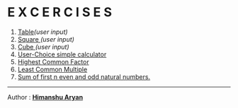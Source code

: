 # E X C E R C I S E S
<html>
  <head>
  </head>
  <body>
    <ol>
      <li><a href='https://github.com/himanshuaryan/Simple-Quiz/blob/main/Table.py'>Table</a><i>(user input)</i></li>
      <li><a href='https://github.com/himanshuaryan/Simple-Quiz/blob/main/Square.py'>Square </a><i>(user input)</i></li>
      <li><a href='https://github.com/himanshuaryan/Simple-Quiz/blob/main/Cube.py'>Cube </a><i>(user input)</i></li>
      <li><a href='https://github.com/himanshuaryan/Simple-Quiz/blob/main/simple_calculator.py'>User-Choice simple calculator</a></li>
      <li><a href='https://github.com/himanshuaryan/Simple-Quiz/blob/main/HCF.py'>Highest Common Factor</a></li>
      <li><a href='https://github.com/himanshuaryan/Simple-Quiz/blob/main/LCM.py'>Least Common Multiple</a></li>
      <li><a href='https://github.com/himanshuaryan/Simple-Quiz/blob/main/even_odd.py'>Sum of first n even and odd natural numbers. </a></li>
    </ol><hr>
    <div>Author : <a href='https://github.com/himanshuaryan'><b>Himanshu Aryan</b></a></div>
  </body>
</html>
